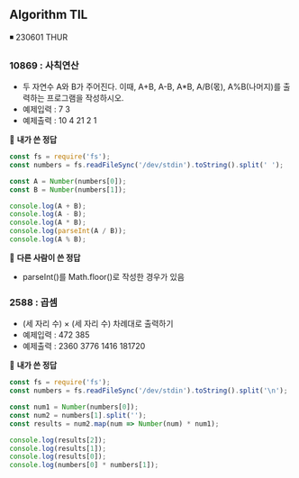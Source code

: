 ## Algorithm TIL

◾ 230601 THUR

### 10869 : 사칙연산

- 두 자연수 A와 B가 주어진다. 이때, A+B, A-B, A\*B, A/B(몫), A%B(나머지)를 출력하는 프로그램을 작성하시오.
- 예제입력 : 7 3
- 예제출력 : 10 4 21 2 1

📑 **내가 쓴 정답**

```js
const fs = require('fs');
const numbers = fs.readFileSync('/dev/stdin').toString().split(' ');

const A = Number(numbers[0]);
const B = Number(numbers[1]);

console.log(A + B);
console.log(A - B);
console.log(A * B);
console.log(parseInt(A / B));
console.log(A % B);
```

📑 **다른 사람이 쓴 정답**

- parseInt()를 Math.floor()로 작성한 경우가 있음

### 2588 : 곱셈

- (세 자리 수) × (세 자리 수) 차례대로 출력하기
- 예제입력 : 472 385
- 예제출력 : 2360 3776 1416 181720

📑 **내가 쓴 정답**

```js
const fs = require('fs');
const numbers = fs.readFileSync('/dev/stdin').toString().split('\n');

const num1 = Number(numbers[0]);
const num2 = numbers[1].split('');
const results = num2.map(num => Number(num) * num1);

console.log(results[2]);
console.log(results[1]);
console.log(results[0]);
console.log(numbers[0] * numbers[1]);
```
